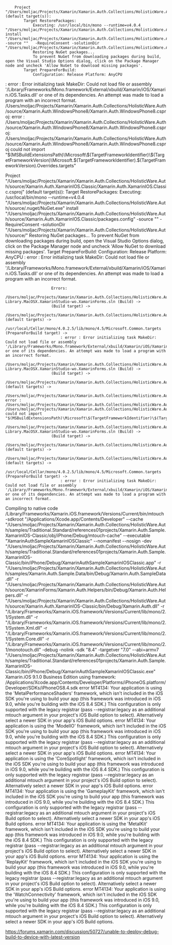 		Project "/Users/moljac/Projects/Xamarin/Xamarin.Auth.Collections/HolisticWare.Auth/source/Xamarin.Auth.XamarinIOS/Xamarin.Auth.XamarinIOS.csproj" (default target(s)):
			Target RestorePackages:
				Executing: /usr/local/bin/mono --runtime=v4.0.4 "/Users/moljac/Projects/Xamarin/Xamarin.Auth.Collections/HolisticWare.Auth/source/.nuget/NuGet.exe" install "/Users/moljac/Projects/Xamarin/Xamarin.Auth.Collections/HolisticWare.Auth/source/Xamarin.Auth.XamarinIOS/packages.config" -source ""   -RequireConsent -solutionDir "/Users/moljac/Projects/Xamarin/Xamarin.Auth.Collections/HolisticWare.Auth/source/"
				Restoring NuGet packages...
				To prevent NuGet from downloading packages during build, open the Visual Studio Options dialog, click on the Package Manager node and uncheck 'Allow NuGet to download missing packages'.
			Target PrepareForBuild:
				Configuration: Release Platform: AnyCPU
: error : Error initializing task MakeDir: Could not load file or assembly '/Library/Frameworks/Mono.framework/External/xbuild/Xamarin/iOS/Xamarin.iOS.Tasks.dll' or one of its dependencies. An attempt was made to load a program with an incorrect format.
/Users/moljac/Projects/Xamarin/Xamarin.Auth.Collections/HolisticWare.Auth/source/Xamarin.Auth.WindowsPhone8/Xamarin.Auth.WindowsPhone8.csproj: error : /Users/moljac/Projects/Xamarin/Xamarin.Auth.Collections/HolisticWare.Auth/source/Xamarin.Auth.WindowsPhone8/Xamarin.Auth.WindowsPhone8.csproj: /Users/moljac/Projects/Xamarin/Xamarin.Auth.Collections/HolisticWare.Auth/source/Xamarin.Auth.WindowsPhone8/Xamarin.Auth.WindowsPhone8.csproj could not import "$(MSBuildExtensionsPath)\Microsoft\$(TargetFrameworkIdentifier)\$(TargetFrameworkVersion)\Microsoft.$(TargetFrameworkIdentifier).$(TargetFrameworkVersion).Overrides.targets"





Project "/Users/moljac/Projects/Xamarin/Xamarin.Auth.Collections/HolisticWare.Auth/source/Xamarin.Auth.XamarinIOS.Classic/Xamarin.Auth.XamarinIOS.Classic.csproj" (default target(s)):
					Target RestorePackages:
						Executing: /usr/local/bin/mono --runtime=v4.0.4 "/Users/moljac/Projects/Xamarin/Xamarin.Auth.Collections/HolisticWare.Auth/source/.nuget/NuGet.exe" install "/Users/moljac/Projects/Xamarin/Xamarin.Auth.Collections/HolisticWare.Auth/source/Xamarin.Auth.XamarinIOS.Classic/packages.config" -source ""   -RequireConsent -solutionDir "/Users/moljac/Projects/Xamarin/Xamarin.Auth.Collections/HolisticWare.Auth/source/"
						Restoring NuGet packages...
						To prevent NuGet from downloading packages during build, open the Visual Studio Options dialog, click on the Package Manager node and uncheck 'Allow NuGet to download missing packages'.
					Target PrepareForBuild:
						Configuration: Release Platform: AnyCPU
: error : Error initializing task MakeDir: Could not load file or assembly '/Library/Frameworks/Mono.framework/External/xbuild/Xamarin/iOS/Xamarin.iOS.Tasks.dll' or one of its dependencies. An attempt was made to load a program with an incorrect format.



						Errors:
						/Users/moljac/Projects/Xamarin/Xamarin.Auth.Collections/HolisticWare.Auth/source/Xamarin.Auth-Library.MacOSX.XamarinStudio-wo.XamarinForms.sln (Build) ->
						(Build target) ->
						/Users/moljac/Projects/Xamarin/Xamarin.Auth.Collections/HolisticWare.Auth/source/Xamarin.Auth.XamarinIOS/Xamarin.Auth.XamarinIOS.csproj (default targets) ->
						/usr/local/Cellar/mono/4.0.2.5/lib/mono/4.5/Microsoft.Common.targets (PrepareForBuild target) ->
							: error : Error initializing task MakeDir: Could not load file or assembly '/Library/Frameworks/Mono.framework/External/xbuild/Xamarin/iOS/Xamarin.iOS.Tasks.dll' or one of its dependencies. An attempt was made to load a program with an incorrect format.
						/Users/moljac/Projects/Xamarin/Xamarin.Auth.Collections/HolisticWare.Auth/source/Xamarin.Auth-Library.MacOSX.XamarinStudio-wo.XamarinForms.sln (Build) ->
						(Build target) ->
						/Users/moljac/Projects/Xamarin/Xamarin.Auth.Collections/HolisticWare.Auth/source/Xamarin.Auth.XamarinIOS/Xamarin.Auth.XamarinIOS.csproj (default targets) ->
							/Users/moljac/Projects/Xamarin/Xamarin.Auth.Collections/HolisticWare.Auth/source/Xamarin.Auth.WindowsPhone8/Xamarin.Auth.WindowsPhone8.csproj: error : /Users/moljac/Projects/Xamarin/Xamarin.Auth.Collections/HolisticWare.Auth/source/Xamarin.Auth.WindowsPhone8/Xamarin.Auth.WindowsPhone8.csproj: /Users/moljac/Projects/Xamarin/Xamarin.Auth.Collections/HolisticWare.Auth/source/Xamarin.Auth.WindowsPhone8/Xamarin.Auth.WindowsPhone8.csproj could not import "$(MSBuildExtensionsPath)\Microsoft\$(TargetFrameworkIdentifier)\$(TargetFrameworkVersion)\Microsoft.$(TargetFrameworkIdentifier).$(TargetFrameworkVersion).Overrides.targets"
						/Users/moljac/Projects/Xamarin/Xamarin.Auth.Collections/HolisticWare.Auth/source/Xamarin.Auth-Library.MacOSX.XamarinStudio-wo.XamarinForms.sln (Build) ->
						(Build target) ->
						/Users/moljac/Projects/Xamarin/Xamarin.Auth.Collections/HolisticWare.Auth/source/Xamarin.Auth.XamarinIOS/Xamarin.Auth.XamarinIOS.csproj (default targets) ->
						/Users/moljac/Projects/Xamarin/Xamarin.Auth.Collections/HolisticWare.Auth/source/Xamarin.Auth.XamarinIOS.Classic/Xamarin.Auth.XamarinIOS.Classic.csproj (default targets) ->
						/usr/local/Cellar/mono/4.0.2.5/lib/mono/4.5/Microsoft.Common.targets (PrepareForBuild target) ->
							: error : Error initializing task MakeDir: Could not load file or assembly '/Library/Frameworks/Mono.framework/External/xbuild/Xamarin/iOS/Xamarin.iOS.Tasks.dll' or one of its dependencies. An attempt was made to load a program with an incorrect format.






Compiling to native code
/Library/Frameworks/Xamarin.iOS.framework/Versions/Current/bin/mtouch -sdkroot "/Applications/Xcode.app/Contents/Developer" --cache "/Users/moljac/Projects/Xamarin/Xamarin.Auth.Collections/HolisticWare.Auth/samples/Traditional.Standard/references01projects/Xamarin.Auth.Sample.XamarinIOS-Classic/obj/iPhone/Debug/mtouch-cache" --executable "XamarinAuthSampleXamarinIOSClassic" --nomanifest --nosign -dev "/Users/moljac/Projects/Xamarin/Xamarin.Auth.Collections/HolisticWare.Auth/samples/Traditional.Standard/references01projects/Xamarin.Auth.Sample.XamarinIOS-Classic/bin/iPhone/Debug/XamarinAuthSampleXamarinIOSClassic.app" -r "/Users/moljac/Projects/Xamarin/Xamarin.Auth.Collections/HolisticWare.Auth/samples/Xamarin.Auth.Sample.Data/bin/Debug/Xamarin.Auth.SampleData.dll" -r "/Users/moljac/Projects/Xamarin/Xamarin.Auth.Collections/HolisticWare.Auth/source/XamarinForms/Xamarin.Auth.Helpers/bin/Debug/Xamarin.Auth.Helpers.dll" -r "/Users/moljac/Projects/Xamarin/Xamarin.Auth.Collections/HolisticWare.Auth/source/Xamarin.Auth.XamarinIOS-Classic/bin/Debug/Xamarin.Auth.dll" -r "/Library/Frameworks/Xamarin.iOS.framework/Versions/Current/lib/mono/2.1/System.dll" -r "/Library/Frameworks/Xamarin.iOS.framework/Versions/Current/lib/mono/2.1/System.Xml.dll" -r "/Library/Frameworks/Xamarin.iOS.framework/Versions/Current/lib/mono/2.1/System.Core.dll" -r "/Library/Frameworks/Xamarin.iOS.framework/Versions/Current/lib/mono/2.1/monotouch.dll" -debug -nolink -sdk "8.4" -targetver "7.0" --abi=armv7 "/Users/moljac/Projects/Xamarin/Xamarin.Auth.Collections/HolisticWare.Auth/samples/Traditional.Standard/references01projects/Xamarin.Auth.Sample.XamarinIOS-Classic/bin/iPhone/Debug/XamarinAuthSampleXamarinIOSClassic.exe"
Xamarin.iOS 9.1.0 Business Edition using framework: /Applications/Xcode.app/Contents/Developer/Platforms/iPhoneOS.platform/Developer/SDKs/iPhoneOS8.4.sdk
error MT4134: Your application is using the 'MetalPerformanceShaders' framework, which isn't included in the iOS SDK you're using to build your app (this framework was introduced in iOS 9.0, while you're building with the iOS 8.4 SDK.) This configuration is only supported with the legacy registrar (pass --registrar:legacy as an additional mtouch argument in your project's iOS Build option to select). Alternatively select a newer SDK in your app's iOS Build options.
error MT4134: Your application is using the 'ModelIO' framework, which isn't included in the iOS SDK you're using to build your app (this framework was introduced in iOS 9.0, while you're building with the iOS 8.4 SDK.) This configuration is only supported with the legacy registrar (pass --registrar:legacy as an additional mtouch argument in your project's iOS Build option to select). Alternatively select a newer SDK in your app's iOS Build options.
error MT4134: Your application is using the 'CoreSpotlight' framework, which isn't included in the iOS SDK you're using to build your app (this framework was introduced in iOS 9.0, while you're building with the iOS 8.4 SDK.) This configuration is only supported with the legacy registrar (pass --registrar:legacy as an additional mtouch argument in your project's iOS Build option to select). Alternatively select a newer SDK in your app's iOS Build options.
error MT4134: Your application is using the 'GameplayKit' framework, which isn't included in the iOS SDK you're using to build your app (this framework was introduced in iOS 9.0, while you're building with the iOS 8.4 SDK.) This configuration is only supported with the legacy registrar (pass --registrar:legacy as an additional mtouch argument in your project's iOS Build option to select). Alternatively select a newer SDK in your app's iOS Build options.
error MT4134: Your application is using the 'MetalKit' framework, which isn't included in the iOS SDK you're using to build your app (this framework was introduced in iOS 9.0, while you're building with the iOS 8.4 SDK.) This configuration is only supported with the legacy registrar (pass --registrar:legacy as an additional mtouch argument in your project's iOS Build option to select). Alternatively select a newer SDK in your app's iOS Build options.
error MT4134: Your application is using the 'ReplayKit' framework, which isn't included in the iOS SDK you're using to build your app (this framework was introduced in iOS 9.0, while you're building with the iOS 8.4 SDK.) This configuration is only supported with the legacy registrar (pass --registrar:legacy as an additional mtouch argument in your project's iOS Build option to select). Alternatively select a newer SDK in your app's iOS Build options.
error MT4134: Your application is using the 'WatchConnectivity' framework, which isn't included in the iOS SDK you're using to build your app (this framework was introduced in iOS 9.0, while you're building with the iOS 8.4 SDK.) This configuration is only supported with the legacy registrar (pass --registrar:legacy as an additional mtouch argument in your project's iOS Build option to select). Alternatively select a newer SDK in your app's iOS Build options.




https://forums.xamarin.com/discussion/50727/unable-to-deploy-debug-build-to-device-with-latest-version


